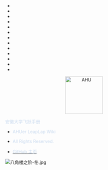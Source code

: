 * ⠀
* ⠀
* ⠀
* ⠀⠀
* ⠀
* ⠀
* ⠀
* ⠀
* ⠀
* ⠀⠀
* ⠀
* ⠀
* ⠀

<p align="center">
  <a href="https://github.com/AHUer-LeapLap/Impart-Inherit">
    <img alt="AHU" src="https://sm.ms/image/n6V24yMcTAYqSiN" height="120">
  </a>
</p>

<middle><font color="C8D9EE">安徽大学飞跃手册</font></middle>

- <font color="C8D9EE">AHUer LeapLap Wiki</font>

- <font color="C8D9EE">All Rights Reserved.</font>

- [<font color="C8D9EE">GitHub 主页</font>](https://github.com/AHUer-LeapLap/Impart-Inherit)

![八角楼之阶-冬.jpg](https://i.loli.net/2021/03/06/hED1IZqe6cGwyC9.jpg)



